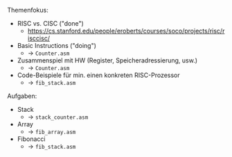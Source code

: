 Themenfokus:

- RISC vs. CISC ("done")
	- https://cs.stanford.edu/people/eroberts/courses/soco/projects/risc/risccisc/
- Basic Instructions  ("doing")
	- -> `Counter.asm`
- Zusammenspiel mit HW (Register, Speicheradressierung, usw.)
	- -> `Counter.asm` 
- Code-Beispiele für min. einen konkreten RISC-Prozessor
	- -> `fib_stack.asm`

Aufgaben:

- Stack 
	- -> `stack_counter.asm`
- Array
	- -> `fib_array.asm`
- Fibonacci
	- -> `fib_stack.asm`